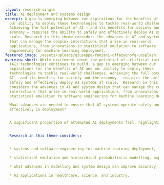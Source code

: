 ```yaml
---
layout: research-single
title: AI deployment and systems design
excerpt: A gap is emerging between our aspirations for the benefits of AI and
  our ability to deploy these technologies to tackle real-world challenges.
  Achieving the full potential of AI – and its benefits for society and the
  economy – requires the ability to safely and effectively deploy AI systems at
  scale. Research in this theme considers the advances in AI and system design
  that can manage the complex interactions that arise in real-world
  applications, from innovations in statistical emulation to software
  engineering for machine learning deployment.
featured_image: /assets/uploads/giuseppe-famiani-cffazycnbfg-unsplash.jpg
overview_short: While excitement about the potential of artificial intelligence
  (AI) technologies continues to build, a gap is emerging between our
  aspirations for the benefits of AI and our ability to deploy these
  technologies to tackle real-world challenges. Achieving the full potential of
  AI – and its benefits for society and the economy – requires the ability to
  safely and effectively deploy AI systems at scale.  Research in this theme
  considers the advances in AI and system design that can manage the complex
  interactions that arise in real-world applications, from innovations in
  statistical emulation to software engineering for machine learning deployment.

  What advances are needed to ensure that AI systems operate safely and
  effectively in deployment?


  A significant proportion of attempted AI deployments fail, highlighting a suite of practical issues that arise when trying to integrate AI into real-world systems – from data management and use, to model performance, to user experience. These failures not only hold back the economic potential of AI, they also expose individuals, communities and societies to new forms of harm. Our AI deployment and system design research theme considers the interventions that can support safe and effective AI systems in real-world contexts.


  Research in this theme considers:


  * systems and software engineering for machine learning deployment, investigating how new software and data architectures can support system adaptability, scalability, and autonomy;

  * statistical emulation and hierarchical probabilistic modelling, exploring the role of emulation and simulation in improving AI system performance;

  * what advances in modelling and system design can improve accuracy, robustness, safety and effectiveness, including real-time inference and decision-making; and

  * AI applications in healthcare, science, and industry.
---
```

